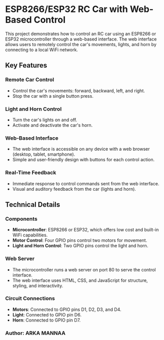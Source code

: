 
# ESP8266/ESP32 RC Car with Web-Based Control

This project demonstrates how to control an RC car using an ESP8266 or ESP32 microcontroller through a web-based interface. The web interface allows users to remotely control the car's movements, lights, and horn by connecting to a local WiFi network.

## Key Features

### Remote Car Control
- Control the car's movements: forward, backward, left, and right.
- Stop the car with a single button press.

### Light and Horn Control
- Turn the car's lights on and off.
- Activate and deactivate the car's horn.

### Web-Based Interface
- The web interface is accessible on any device with a web browser (desktop, tablet, smartphone).
- Simple and user-friendly design with buttons for each control action.

### Real-Time Feedback
- Immediate response to control commands sent from the web interface.
- Visual and auditory feedback from the car (lights and horn).

## Technical Details

### Components
- **Microcontroller**: ESP8266 or ESP32, which offers low cost and built-in WiFi capabilities.
- **Motor Control**: Four GPIO pins control two motors for movement.
- **Light and Horn Control**: Two GPIO pins control the light and horn.

### Web Server
- The microcontroller runs a web server on port 80 to serve the control interface.
- The web interface uses HTML, CSS, and JavaScript for structure, styling, and interactivity.

### Circuit Connections
- **Motors**: Connected to GPIO pins D1, D2, D3, and D4.
- **Light**: Connected to GPIO pin D6.
- **Horn**: Connected to GPIO pin D7.


### Author: ARKA MANNAA

